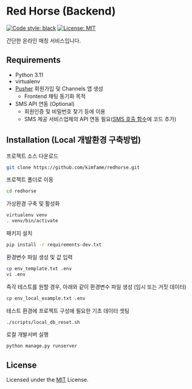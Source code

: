 # Red Horse (Backend)

[![Code style: black](https://img.shields.io/badge/code%20style-black-000000.svg)](https://github.com/psf/black)
[![License: MIT](https://img.shields.io/badge/License-MIT-blue.svg)](https://opensource.org/licenses/MIT)

간단한 온라인 매칭 서비스입니다.

## Requirements

- Python 3.11
- virtualenv
- [Pusher](https://pusher.com/channels/) 회원가입 및 Channels 앱 생성
  - Frontend 채팅 동기화 목적
- SMS API 연동 (Optional)
  - 회원인증 및 비밀번호 찾기 등에 이용
  - SMS 제공 서비스업체의 API 연동 필요([SMS 호출 함수](https://github.com/kimfame/redhorse/blob/main/core/sms.py)에 코드 추가)

## Installation (Local 개발환경 구축방법)

프로젝트 소스 다운로드

```bash
git clone https://github.com/kimfame/redhorse.git
```

프로젝트 폴더로 이동

```bash
cd redhorse
```

가상환경 구축 및 활성화

```bash
virtualenv venv
. venv/bin/activate
```

패키지 설치

```bash
pip install -r requirements-dev.txt
```

환경변수 파일 생성 및 값 입력

```bash
cp env_template.txt .env
vi .env
```

즉각 테스트를 원할 경우, 아래와 같이 환경변수 파일 생성 (임시 또는 거짓 데이터)

```bash
cp env_local_example.txt .env
```

테스트 환경에 프로젝트 구성에 필요한 기초 데이터 셋팅

```bash
./scripts/local_db_reset.sh
```

로컬 개발서버 실행

```bash
python manage.py runserver
```

## License

Licensed under the
[MIT](https://github.com/kimfame/redhorse/blob/main/LICENSE) License.
